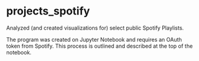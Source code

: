 # projects_spotify

Analyzed (and created visualizations for) select public Spotify Playlists.

The program was created on Jupyter Notebook and requires an OAuth token from Spotify. This process is outlined and described at the top of the notebook.
